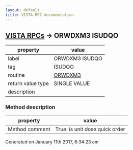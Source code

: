 ```yaml
---
layout: default
title: VISTA RPC documentation
---
```




## [VISTA RPCs](TableOfContent.md) &#8594; ORWDXM3 ISUDQO 

 property | value 
--- | --- 
 label | ORWDXM3 ISUDQO
 tag | ISUDQO
 routine | [ORWDXM3](http://code.osehra.org/dox/Routine_ORWDXM3_source.html)
 return value type | SINGLE VALUE
 description | 


### Method description

 property | value 
--- | --- 
 Method comment | True: is unit dose quick order




Generated on January 11th 2017, 6:34:23 am